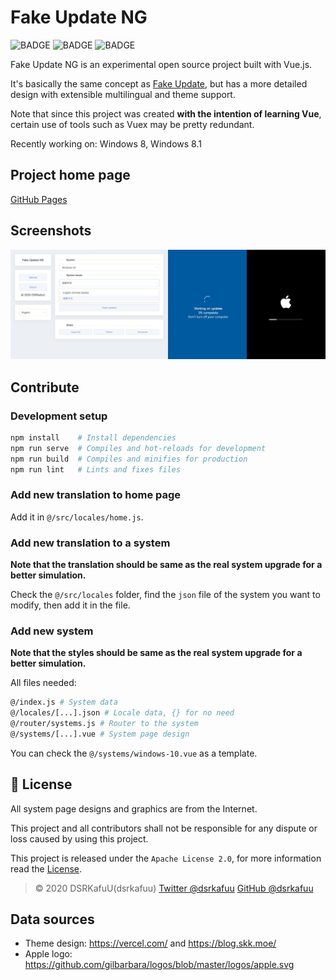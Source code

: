 # Fake Update NG

![BADGE](https://img.shields.io/github/workflow/status/dsrkafuu/fake-update-ng/deploy?style=flat-square) ![BADGE](https://img.shields.io/github/languages/top/dsrkafuu/fake-update-ng?style=flat-square) ![BADGE](https://img.shields.io/github/license/dsrkafuu/fake-update-ng?style=flat-square)

Fake Update NG is an experimental open source project built with Vue.js.

It's basically the same concept as [Fake Update](https://fakeupdate.net/), but has a more detailed design with extensible multilingual and theme support.

Note that since this project was created **with the intention of learning Vue**, certain use of tools such as Vuex may be pretty redundant.

Recently working on: Windows 8, Windows 8.1

## Project home page

[GitHub Pages](https://github.dsrkafuu.su/fake-update-ng/)

## Screenshots

![Screenshots](./screenshots.jpg)

## Contribute

### Development setup

```bash
npm install    # Install dependencies
npm run serve  # Compiles and hot-reloads for development
npm run build  # Compiles and minifies for production
npm run lint   # Lints and fixes files
```

### Add new translation to home page

Add it in `@/src/locales/home.js`.

### Add new translation to a system

**Note that the translation should be same as the real system upgrade for a better simulation.**

Check the `@/src/locales` folder, find the `json` file of the system you want to modify, then add it in the file.

### Add new system

**Note that the styles should be same as the real system upgrade for a better simulation.**

All files needed:

```bash
@/index.js # System data
@/locales/[...].json # Locale data, {} for no need
@/router/systems.js # Router to the system
@/systems/[...].vue # System page design
```

You can check the `@/systems/windows-10.vue` as a template.

## 📝 License

All system page designs and graphics are from the Internet.

This project and all contributors shall not be responsible for any dispute or loss caused by using this project.

This project is released under the `Apache License 2.0`, for more information read the [License](https://github.com/dsrkafuu/hugo-theme-fuji/blob/master/LICENSE).

> © 2020 DSRKafuU(dsrkafuu) [Twitter @dsrkafuu](https://twitter.com/dsrkafuu) [GitHub @dsrkafuu](https://github.com/dsrkafuu)

## Data sources

- Theme design: <https://vercel.com/> and <https://blog.skk.moe/>
- Apple logo: <https://github.com/gilbarbara/logos/blob/master/logos/apple.svg>
